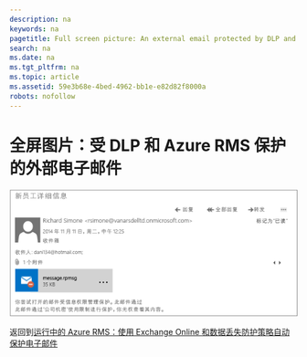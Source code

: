 ```yaml
---
description: na
keywords: na
pagetitle: Full screen picture: An external email protected by DLP and Azure RMS
search: na
ms.date: na
ms.tgt_pltfrm: na
ms.topic: article
ms.assetid: 59e3b68e-4bed-4962-bb1e-e82d82f8000a
robots: nofollow
---
```

# 全屏图片：受 DLP 和 Azure RMS 保护的外部电子邮件
![](../Image/AzRMS_DLPProtectedEmail.png)

返回到[运行中的 Azure RMS：使用 Exchange Online 和数据丢失防护策略自动保护电子邮件](http://technet.microsoft.com/library/jj585026.aspx)

